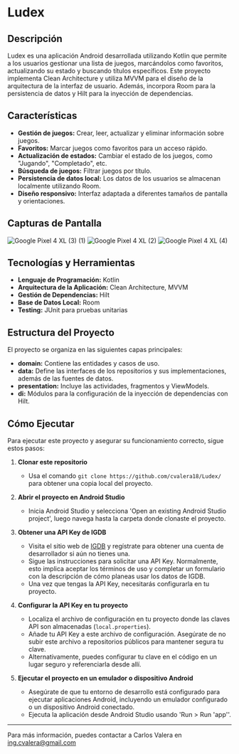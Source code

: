 # Ludex

## Descripción
Ludex es una aplicación Android desarrollada utilizando Kotlin que permite a los usuarios gestionar una lista de juegos, marcándolos como favoritos, actualizando su estado y buscando títulos específicos. Este proyecto implementa Clean Architecture y utiliza MVVM para el diseño de la arquitectura de la interfaz de usuario. Además, incorpora Room para la persistencia de datos y Hilt para la inyección de dependencias.

## Características
- **Gestión de juegos:** Crear, leer, actualizar y eliminar información sobre juegos.
- **Favoritos:** Marcar juegos como favoritos para un acceso rápido.
- **Actualización de estados:** Cambiar el estado de los juegos, como "Jugando", "Completado", etc.
- **Búsqueda de juegos:** Filtrar juegos por título.
- **Persistencia de datos local:** Los datos de los usuarios se almacenan localmente utilizando Room.
- **Diseño responsivo:** Interfaz adaptada a diferentes tamaños de pantalla y orientaciones.

## Capturas de Pantalla
![Google Pixel 4 XL (3) (1)](https://github.com/cvalera18/Ludex/assets/57680708/4c20495b-d76f-493e-85c4-dfecd47dbb45) ![Google Pixel 4 XL (2)](https://github.com/cvalera18/Ludex/assets/57680708/62fdfd11-9ea1-4798-9556-a4541b8cc2d5) ![Google Pixel 4 XL (4)](https://github.com/cvalera18/Ludex/assets/57680708/313f30bb-219e-4b1f-8fc0-d1413bfaca47)

## Tecnologías y Herramientas
- **Lenguaje de Programación:** Kotlin
- **Arquitectura de la Aplicación:** Clean Architecture, MVVM
- **Gestión de Dependencias:** Hilt
- **Base de Datos Local:** Room
- **Testing:** JUnit para pruebas unitarias

## Estructura del Proyecto
El proyecto se organiza en las siguientes capas principales:

- **domain:** Contiene las entidades y casos de uso.
- **data:** Define las interfaces de los repositorios y sus implementaciones, además de las fuentes de datos.
- **presentation:** Incluye las actividades, fragmentos y ViewModels.
- **di:** Módulos para la configuración de la inyección de dependencias con Hilt.

## Cómo Ejecutar
Para ejecutar este proyecto y asegurar su funcionamiento correcto, sigue estos pasos:

1. **Clonar este repositorio**
   - Usa el comando `git clone https://github.com/cvalera18/Ludex/` para obtener una copia local del proyecto.
2. **Abrir el proyecto en Android Studio**
   - Inicia Android Studio y selecciona 'Open an existing Android Studio project', luego navega hasta la carpeta donde clonaste el proyecto.

3. **Obtener una API Key de IGDB**
   - Visita el sitio web de [IGDB](https://api.igdb.com/) y regístrate para obtener una cuenta de desarrollador si aún no tienes una.
   - Sigue las instrucciones para solicitar una API Key. Normalmente, esto implica aceptar los términos de uso y completar un formulario con la descripción de cómo planeas usar los datos de IGDB.
   - Una vez que tengas la API Key, necesitarás configurarla en tu proyecto.

4. **Configurar la API Key en tu proyecto**
   - Localiza el archivo de configuración en tu proyecto donde las claves API son almacenadas (`local.properties`).
   - Añade tu API Key a este archivo de configuración. Asegúrate de no subir este archivo a repositorios públicos para mantener segura tu clave.
   - Alternativamente, puedes configurar tu clave en el código en un lugar seguro y referenciarla desde allí.

5. **Ejecutar el proyecto en un emulador o dispositivo Android**
   - Asegúrate de que tu entorno de desarrollo está configurado para ejecutar aplicaciones Android, incluyendo un emulador configurado o un dispositivo Android conectado.
   - Ejecuta la aplicación desde Android Studio usando 'Run > Run 'app''.

---

Para más información, puedes contactar a Carlos Valera en ing.cvalera@gmail.com

